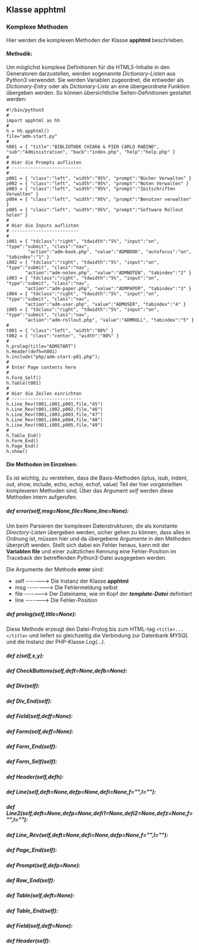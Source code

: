 ## Klasse apphtml
### Komplexe Methoden
  Hier werden die komplexen Methoden der Klasse __apphtml__ beschrieben.
#### Methodik:
  Um möglichst komplexe Definitionen für die HTML5-Inhalte in den Generatoren darzustellen, werden sogenannte *Dictionary-Listen* aus Python3 verwendet.
  Sie werden Variablen zugeordnet, die entweder als *Dictionary-Entry* oder als *Dictionary-Liste* an eine übergeordnete Funktion übergeben werden.
  So können übersichtliche Seiten-Definitionen gestaltet werden:
  
  ```
#!/bin/python3
#
import apphtml as hh
#
h = hh.apphtml()
file="adm-start.py"
#
h001 = { "title":"BIBLIOTHEK CHIARA & PIER CARLO RABINO", "sub":"Administration", "back":"index.php", "help":"help.php" }
#
# Hier die Prompts auflisten
# --------------------------
#
p001 = { "class":"left", "width":"95%", "prompt":"Bücher Verwalten" }
p002 = { "class":"left", "width":"95%", "prompt":"Noten Verwalten" }
p003 = { "class":"left", "width":"95%", "prompt":"Zeitschriften Verwalten" }
p004 = { "class":"left", "width":"95%", "prompt":"Benutzer verwalten" }
p005 = { "class":"left", "width":"95%", "prompt":"Software Rollout holen" }
#
# Hier die Inputs auflisten
# -------------------------
#
i001 = { "tdclass":"right", "tdwidth":"5%", "input":"on", "type":"submit", "class":"nav", 
          "action":"adm-book.php", "value":"ADMBOOK", "autofocus":"on", "tabindex":"1" }
i002 = { "tdclass":"right", "tdwidth":"5%", "input":"on", "type":"submit", "class":"nav",
         "action":"adm-noten.php", "value":"ADMNOTEN", "tabindex":"2" }
i003 = { "tdclass":"right", "tdwidth":"5%", "input":"on", "type":"submit", "class":"nav",
         "action":"adm-paper.php", "value":"ADMPAPER", "tabindex":"3" }
i004 = { "tdclass":"right", "tdwidth":"5%", "input":"on", "type":"submit", "class":"nav",
         "action":"adm-user.php", "value":"ADMUSER", "tabindex":"4" }
i005 = { "tdclass":"right", "tdwidth":"5%", "input":"on", "type":"submit", "class":"nav",
         "action":"adm-rollout.php", "value":"ADMROLL", "tabindex":"5" }
#
t001 = { "class":"left", "width":"80%" }
t002 = { "class":"center", "width":"80%" }
#
h.prolog(title="ADMSTART")
h.Header(defh=h001)
h.include("php/adm-start-p01.php");
#
# Enter Page contents here
#
h.Form_Self()
h.Table(t001)
#
# Hier die Zeilen einrichten
# --------------------------
h.Line_Rev(t001,i001,p001,file,"45")
h.Line_Rev(t001,i002,p002,file,"46")
h.Line_Rev(t001,i003,p003,file,"47")
h.Line_Rev(t001,i004,p004,file,"48")
h.Line_Rev(t001,i005,p005,file,"49")
#
h.Table_End()
h.Form_End()
h.Page_End()
h.show()
```
#### Die Methoden im Einzelnen:
  Es ist wichtig, zu verstehen, dass die Basis-Methoden (iplus, isub, indent, out, show, include, echo, echoi,
  echof, value) Teil der hier vorgestellten komplexeren Methoden sind. Über das Argument _self_ werden diese
  Methoden intern aufgerufen.
##### def error(self,msg=None,file=None,line=None):
  Um beim Parsieren der komplexen Datenstrukturen, die als konstante _Directory-Listen_ übergeben werden, sicher
  gehen zu können, dass alles in Ordnung ist, müssen hier und da übergebene Argumente in den Methoden überprüft
  werden. Stellt sich dabei ein Fehler heraus, kann mit der __Variablen file__ und einer zuätzlichen Kennung
  eine Fehler-Position im Traceback der betreffenden Python3-Datei ausgegeben werden.
  
  Die Argumente der Methode __error__ sind:
  + self -------> Die Instanz der Klasse __apphtml__
  + msg --------> Die Fehlermeldung selbst
  + file -------> Der Dateiname, wie im Kopf der *__template-Datei__* defintiert
  + line -------> Die Fehler-Position
  
##### def prolog(self,title=None):
  Diese Methode erzeugt den Datei-Prolog bis zum HTML-tag `<title>...</title>` und liefert so gleichzeitig die
  Verbindung zur Datenbank _MYSQL_ und die Instanz der PHP-Klasse _Log(...)_.
##### def z(self,x,y):
  
##### def CheckButtons(self,deft=None,defb=None):
##### def Div(self):
##### def Div_End(self):
##### def Field(self,deff=None):
##### def Form(self,deff=None):
##### def Form_End(self):
##### def Form_Self(self):
##### def Header(self,defh):
##### def Line(self,deft=None,defp=None,defi=None,f="",l=""):
##### def Line2(self,deft=None,defp=None,defi1=None,defi2=None,defz=None,f="",l=""):
##### def Line_Rev(self,deft=None,defi=None,defp=None,f="",l=""):
##### def Page_End(self):
##### def Prompt(self,defp=None):
##### def Row_End(self):
##### def Table(self,deft=None):
##### def Table_End(self):
##### def _Field(self,deff=None):_ 
##### def _Header(self):_
